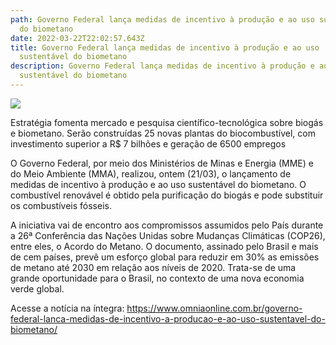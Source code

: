 ```yaml
---
path: Governo Federal lança medidas de incentivo à produção e ao uso sustentável
  do biometano
date: 2022-03-22T22:02:57.643Z
title: Governo Federal lança medidas de incentivo à produção e ao uso
  sustentável do biometano
description: Governo Federal lança medidas de incentivo à produção e ao uso
  sustentável do biometano
---
```

<!--StartFragment-->

![](https://www.omniaonline.com.br/wp-content/uploads/2022/03/Site-LinkedIn-Facebook-66.png)

Estratégia fomenta mercado e pesquisa científico-tecnológica sobre biogás e biometano. Serão construídas 25 novas plantas do biocombustível, com investimento superior a R$ 7 bilhões e geração de 6500 empregos

O Governo Federal, por meio dos Ministérios de Minas e Energia (MME) e do Meio Ambiente (MMA), realizou, ontem (21/03), o lançamento de medidas de incentivo à produção e ao uso sustentável do biometano. O combustível renovável é obtido pela purificação do biogás e pode substituir os combustíveis fósseis.

A iniciativa vai de encontro aos compromissos assumidos pelo País durante a 26ª Conferência das Nações Unidas sobre Mudanças Climáticas (COP26), entre eles, o Acordo do Metano. O documento, assinado pelo Brasil e mais de cem países, prevê um esforço global para reduzir em 30% as emissões de metano até 2030 em relação aos níveis de 2020. Trata-se de uma grande oportunidade para o Brasil, no contexto de uma nova economia verde global.

Acesse a notícia na íntegra: https://www.omniaonline.com.br/governo-federal-lanca-medidas-de-incentivo-a-producao-e-ao-uso-sustentavel-do-biometano/

<!--EndFragment-->